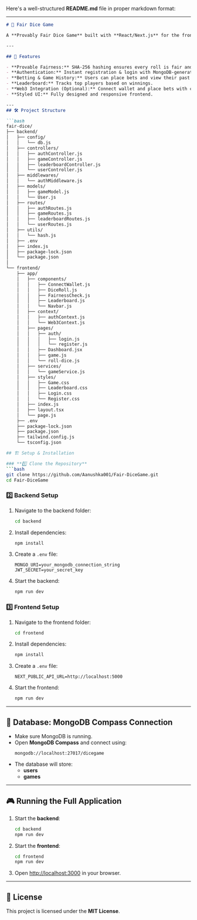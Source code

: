 Here's a well-structured **README.md** file in proper markdown format:  

---

```md
# 🎲 Fair Dice Game

A **Provably Fair Dice Game** built with **React/Next.js** for the frontend and **Node.js/Express** for the backend, using **MongoDB** for data storage. It features **SHA-256 hashing** for provable fairness, user authentication, game history tracking, and optional Web3 integration with **Ethers.js**.

---

## 🚀 Features

- **Provable Fairness:** SHA-256 hashing ensures every roll is fair and verifiable.
- **Authentication:** Instant registration & login with MongoDB-generated user IDs.
- **Betting & Game History:** Users can place bets and view their past rolls.
- **Leaderboard:** Tracks top players based on winnings.
- **Web3 Integration (Optional):** Connect wallet and place bets with crypto.
- **Styled UI:** Fully designed and responsive frontend.

---
## 🛠 Project Structure

```bash
fair-dice/
├── backend/
│   ├── config/
│   │   └── db.js
│   ├── controllers/
│   │   ├── authController.js
│   │   ├── gameController.js
│   │   ├── leaderboardController.js
│   │   └── userController.js
│   ├── middlewares/
│   │   └── authMiddleware.js
│   ├── models/
│   │   ├── gameModel.js
│   │   └── User.js
│   ├── routes/
│   │   ├── authRoutes.js
│   │   ├── gameRoutes.js
│   │   ├── leaderboardRoutes.js
│   │   └── userRoutes.js
│   ├── utils/
│   │   └── hash.js
│   ├── .env
│   ├── index.js
│   ├── package-lock.json
│   └── package.json
│
└── frontend/
    ├── app/
    │   ├── components/
    │   │   ├── ConnectWallet.js
    │   │   ├── DiceRoll.js
    │   │   ├── FairnessCheck.js
    │   │   ├── Leaderboard.js
    │   │   └── Navbar.js
    │   ├── context/
    │   │   ├── authContext.js
    │   │   └── Web3Context.js
    │   ├── pages/
    │   │   ├── auth/
    │   │   │   ├── login.js
    │   │   │   └── register.js
    │   │   ├── Dashboard.jsx
    │   │   ├── game.js
    │   │   └── roll-dice.js
    │   ├── services/
    │   │   └── gameService.js
    │   ├── styles/
    │   │   ├── Game.css
    │   │   ├── Leaderboard.css
    │   │   ├── Login.css
    │   │   └── Register.css
    │   ├── index.js
    │   ├── layout.tsx
    │   └── page.js
    ├── .env
    ├── package-lock.json
    ├── package.json
    ├── tailwind.config.js
    └── tsconfig.json

## 🏗 Setup & Installation

### **1️⃣ Clone the Repository**
```bash
git clone https://github.com/Aanushka001/Fair-DiceGame.git
cd Fair-DiceGame
```

### **2️⃣ Backend Setup**
1. Navigate to the backend folder:
   ```bash
   cd backend
   ```
2. Install dependencies:
   ```bash
   npm install
   ```
3. Create a `.env` file:
   ```
   MONGO_URI=your_mongodb_connection_string
   JWT_SECRET=your_secret_key
   ```
4. Start the backend:
   ```bash
   npm run dev
   ```

### **3️⃣ Frontend Setup**
1. Navigate to the frontend folder:
   ```bash
   cd frontend
   ```
2. Install dependencies:
   ```bash
   npm install
   ```
3. Create a `.env` file:
   ```
   NEXT_PUBLIC_API_URL=http://localhost:5000
   ```
4. Start the frontend:
   ```bash
   npm run dev
   ```

---

## 🔗 Database: MongoDB Compass Connection

- Make sure MongoDB is running.
- Open **MongoDB Compass** and connect using:
  ```
  mongodb://localhost:27017/dicegame
  ```
- The database will store:
  - **users**
  - **games**

---

## 🎮 Running the Full Application

1. Start the **backend**:
   ```bash
   cd backend
   npm run dev
   ```
2. Start the **frontend**:
   ```bash
   cd frontend
   npm run dev
   ```
3. Open [http://localhost:3000](http://localhost:3000) in your browser.

---

## 📝 License
This project is licensed under the **MIT License**.
```
